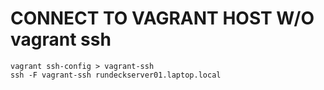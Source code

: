 # CONNECT TO VAGRANT HOST W/O vagrant ssh

```commandline
vagrant ssh-config > vagrant-ssh
ssh -F vagrant-ssh rundeckserver01.laptop.local
```